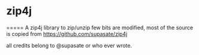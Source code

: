 # zip4j
=====
A zip4j library to zip/unzip
few bits are modified, most of the source is copied from https://github.com/supasate/zip4j

all credits belong to @supasate or who ever wrote.

